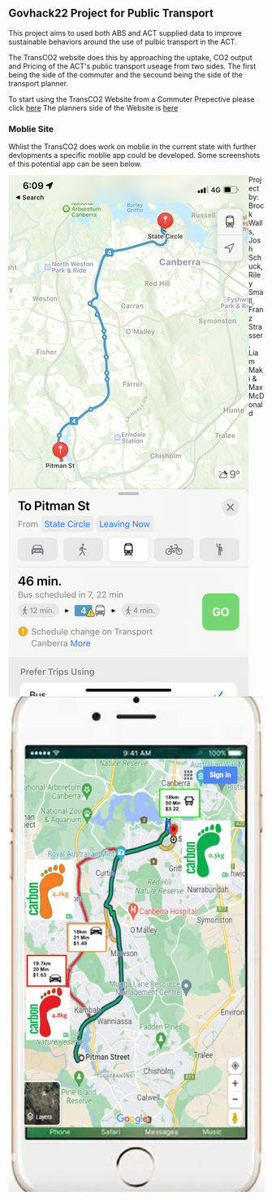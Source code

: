 ## Govhack22 Project for Public Transport  

This project aims to used both ABS and ACT supplied data to improve sustainable behaviors around the use of pulbic transport in the ACT.

The TransCO2 website does this by approaching the uptake, CO2 output and Pricing of the ACT's public transport useage from two sides.
The first being the side of the commuter and the secound being the side of the transport planner.

To start using the TransCO2 Website from a Commuter Prepective please click [here](user.md)
The planners side of the Website is [here](Planner_veiw.md)

### Moblie Site
Whlist the TransCO2 does work on moblie in the current state with further devlopments a specific moblie app could be developed.
Some screenshots of this potential app can be seen below.

<img align="left" width="" height="" src="./moblie.PNG"> 

<img align="left" width="" height="" src="./Images/iphoneapp.png"> 





Project by: Brock Walls, Josh Schuck, Riley Small, Franz Strasser, Liam Maki & Max McDonald
